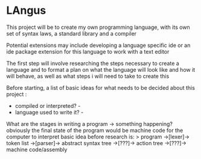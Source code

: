 # LAngus

This project will be to create my own programming language, with its own set of syntax laws, a standard library and a compiler

Potential extensions may include developing a language specific ide or an ide package extension for this language to work with a text editor

The first step will involve researching the steps necessary to create a language and to format a plan on what the language will look like and how it will behave, as well as what steps i will need to take to create this


Before starting, a list of basic ideas for what needs to be decided about this project :
  - compiled or interpreted? -
  - language used to write it? -


What are the stages in writing a program -> something happening? obviously the final state of the program would be machine code for the computer to interpret
    basic idea before research is:
    > program ->[lexer]-> token list ->[parser]-> abstract syntax tree ->[???]-> action tree ->[???]-> machine code/assembly
